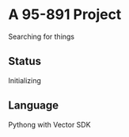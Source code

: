 # A 95-891 Project
Searching for things

## Status
Initializing

## Language
Pythong with Vector SDK